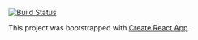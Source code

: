 [![Build Status](https://travis-ci.org/gr1d99/shoppinglist-client.svg?branch=develop)](https://travis-ci.org/gr1d99/shoppinglist-client)


This project was bootstrapped with [Create React App](https://github.com/facebookincubator/create-react-app).

